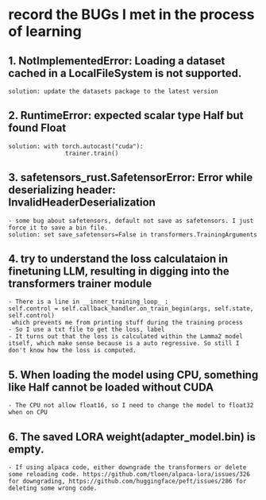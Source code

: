 # record the BUGs I met in the process of learning

## 1. NotImplementedError: Loading a dataset cached in a LocalFileSystem is not supported.
    solution: update the datasets package to the latest version

## 2. RuntimeError: expected scalar type Half but found Float
    solution: with torch.autocast("cuda"): 
                    trainer.train()
    
## 3. safetensors_rust.SafetensorError: Error while deserializing header: InvalidHeaderDeserialization
    - some bug about safetensors, default not save as safetensors. I just force it to save a bin file.
    solution: set save_safetensors=False in transformers.TrainingArguments

## 4. try to understand the loss calculataion in finetuning LLM, resulting in digging into the transformers trainer module
    - There is a line in __inner_training_loop_ :    
    self.control = self.callback_handler.on_train_begin(args, self.state, self.control)
     which prevents me from printing stuff during the training process
    - So I use a txt file to get the loss, label
    - It turns out that the loss is calculated within the Lamma2 model itself, which make sense because is a auto regressive. So still I don't know how the loss is computed.

## 5. When loading the model using CPU, something like Half cannot be loaded without CUDA
    - The CPU not allow float16, so I need to change the model to float32 when on CPU

## 6. The saved LORA weight(adapter_model.bin) is empty. 
    - If using alpaca code, either downgrade the transformers or delete some reloading code. https://github.com/tloen/alpaca-lora/issues/326 for downgrading, https://github.com/huggingface/peft/issues/286 for deleting some wrong code.
